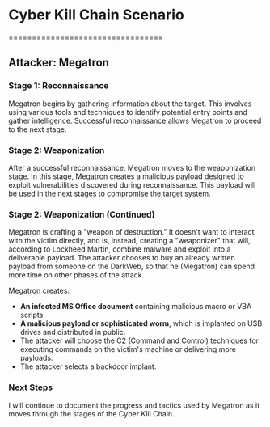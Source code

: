 # Cyber Kill Chain Scenario
=================================

## Attacker: Megatron

### Stage 1: Reconnaissance

Megatron begins by gathering information about the target. This involves using various tools and techniques to identify potential entry points and gather intelligence. Successful reconnaissance allows Megatron to proceed to the next stage.

### Stage 2: Weaponization

After a successful reconnaissance, Megatron moves to the weaponization stage. In this stage, Megatron creates a malicious payload designed to exploit vulnerabilities discovered during reconnaissance. This payload will be used in the next stages to compromise the target system.

### Stage 2: Weaponization (Continued)

Megatron is crafting a "weapon of destruction." It doesn't want to interact with the victim directly, and is, instead, creating a "weaponizer" that will, according to Lockheed Martin, combine malware and exploit into a deliverable payload. The attacker chooses to buy an already written payload from someone on the DarkWeb, so that he (Megatron) can spend more time on other phases of the attack.

Megatron creates:
- **An infected MS Office document** containing malicious macro or VBA scripts.
- **A malicious payload or sophisticated worm**, which is implanted on USB drives and distributed in public.
- The attacker will choose the C2 (Command and Control) techniques for executing commands on the victim's machine or delivering more payloads.
- The attacker selects a backdoor implant.

### Next Steps

I will continue to document the progress and tactics used by Megatron as it moves through the stages of the Cyber Kill Chain.